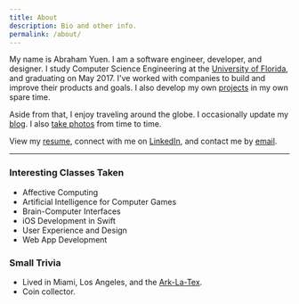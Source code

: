 ```yaml
---
title: About
description: Bio and other info.
permalink: /about/
---
```

My name is Abraham Yuen. I am a software engineer, developer, and designer. I study Computer Science Engineering at the [University of Florida](http://www.ufl.edu/), and graduating on May 2017. I've worked with companies to build and improve their products and goals. I also develop my own [projects](/projects/) in my own spare time.

Aside from that, I enjoy traveling around the globe. I occasionally update my [blog](/blog/). I also [take photos](https://www.flickr.com/photos/147405623@N04/) from time to time.

View my [resume](/assets/Resume-AbrahamYuen.pdf), connect with me on [LinkedIn](https://www.linkedin.com/in/yuenabraham/), and contact me by [email](/contact/).

---

### Interesting Classes Taken
- Affective Computing
- Artificial Intelligence for Computer Games
- Brain-Computer Interfaces
- iOS Development in Swift
- User Experience and Design
- Web App Development

### Small Trivia
- Lived in Miami, Los Angeles, and the [Ark-La-Tex](https://en.wikipedia.org/wiki/Ark-La-Tex).
- Coin collector.

